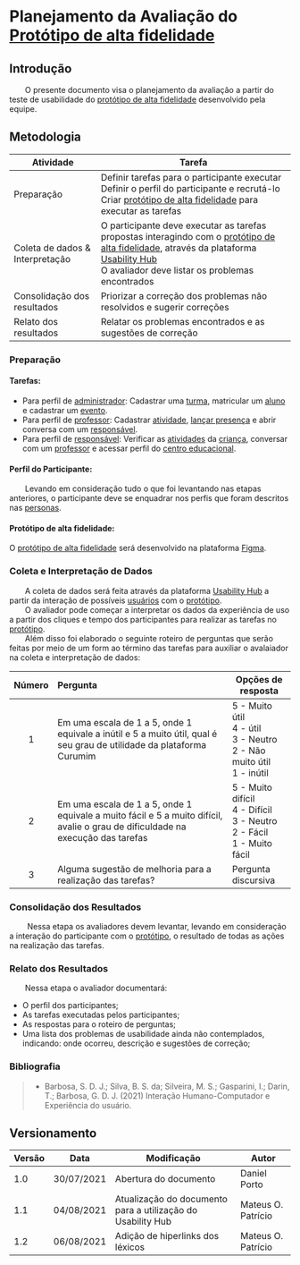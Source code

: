 # Planejamento da Avaliação do [Protótipo de alta fidelidade](/base/requisitos/modelagem/lexicos/#lexico-prototipo-de-alta-fidelidade)

## Introdução
&emsp;&emsp;O presente documento visa o planejamento da avaliação a partir do teste de usabilidade do [protótipo de alta fidelidade](/base/requisitos/modelagem/lexicos/#lexico-prototipo-de-alta-fidelidade) desenvolvido pela equipe.

## Metodologia

| Atividade | Tarefa |
|--|--|
| Preparação |Definir tarefas para o participante executar<br> Definir o perfil do participante e recrutá-lo<br>Criar [protótipo de alta fidelidade](/base/requisitos/modelagem/lexicos/#lexico-prototipo-de-alta-fidelidade) para executar as tarefas |
| Coleta de dados & Interpretação | O participante deve executar as tarefas propostas interagindo com o [protótipo de alta fidelidade](/base/requisitos/modelagem/lexicos/#lexico-prototipo-de-alta-fidelidade), através da plataforma [Usability Hub](https://usabilityhub.com/)<br> O avaliador deve listar os problemas encontrados<br>|
| Consolidação dos resultados<br> | Priorizar a correção dos problemas não resolvidos e sugerir correções<br> |
| Relato dos resultados<br> | Relatar os problemas encontrados e as sugestões de correção<br> |

### Preparação

#### Tarefas:
- Para perfil de [administrador](/base/requisitos/modelagem/lexicos/#lexico-administrador): Cadastrar uma [turma](/base/requisitos/modelagem/lexicos/#lexico-turma), matricular um [aluno](/base/requisitos/modelagem/lexicos/#lexico-aluno) e cadastrar um [evento](/base/requisitos/modelagem/lexicos/#lexico-evento).
- Para perfil de [professor](/base/requisitos/modelagem/lexicos/#lexico-professor): Cadastrar [atividade](/base/requisitos/modelagem/lexicos/#lexico-atividade), [lançar presença](/base/requisitos/modelagem/lexicos/#lexico-lancar-presenca) e abrir conversa com um [responsável](/base/requisitos/modelagem/lexicos/#lexico-responsavel).
- Para perfil de [responsável](/base/requisitos/modelagem/lexicos/#lexico-responsavel): Verificar as [atividades](/base/requisitos/modelagem/lexicos/#lexico-atividade) da [criança](/base/requisitos/modelagem/lexicos/#lexico-crianca), conversar com um [professor](/base/requisitos/modelagem/lexicos/#lexico-professor) e acessar perfil do [centro educacional](/base/requisitos/modelagem/lexicos/#lexico-centro-educacional).
  
#### Perfil do Participante:
&emsp;&emsp;Levando em consideração tudo o que foi levantando nas etapas anteriores, o participante deve se enquadrar nos perfis que foram descritos nas [personas](../requisitos/elicitacao/personas.md).

#### Protótipo de alta fidelidade:

O [protótipo de alta fidelidade](/base/requisitos/modelagem/lexicos/#lexico-prototipo-de-alta-fidelidade) será desenvolvido na plataforma [Figma](https://www.figma.com/).



### Coleta e Interpretação de Dados
&emsp;&emsp;A coleta de dados será feita através da plataforma [Usability Hub](https://usabilityhub.com/) a partir da interação de possíveis [usuários](/base/requisitos/modelagem/lexicos/#lexico-usuario) com o [protótipo](/base/requisitos/modelagem/lexicos/#lexico-prototipo).<br>
&emsp;&emsp;O avaliador pode começar a interpretar os dados da experiência de uso a partir dos cliques e tempo dos participantes para realizar as tarefas no [protótipo](/base/requisitos/modelagem/lexicos/#lexico-prototipo).<br>
&emsp;&emsp;Além disso foi elaborado o seguinte roteiro de perguntas que serão feitas por meio de um form ao término das tarefas para auxiliar o avalaiador na coleta e interpretação de dados:

| Número | Pergunta | Opções de resposta |
|:-:|:----------|-------------------|
| 1 | Em uma escala de 1 a 5, onde 1 equivale a inútil e 5 a muito útil, qual é seu grau de utilidade da plataforma Curumim | 5 - Muito útil <br>4 - útil<br>3 - Neutro <br>2 - Não muito útil<br>1 - inútil <br>|
| 2 | Em uma escala de 1 a 5, onde 1 equivale a muito fácil e 5 a muito difícil, avalie o grau de dificuldade na execução das tarefas | 5 - Muito difícil <br>4 - Difícil<br>3 - Neutro <br>2 - Fácil<br>1 - Muito fácil <br> |
| 3 | Alguma sugestão de melhoria para a realização das tarefas? | Pergunta discursiva |

### Consolidação dos Resultados
&emsp;&emsp; Nessa etapa os avaliadores devem levantar, levando em consideração a interação do participante com o [protótipo](/base/requisitos/modelagem/lexicos/#lexico-prototipo), o resultado de todas as ações na realização das tarefas.

### Relato dos Resultados

&emsp;&emsp;Nessa etapa o avaliador documentará:

- O perfil dos participantes;
- As tarefas executadas pelos participantes;
- As respostas para o roteiro de perguntas;
- Uma lista dos problemas de usabilidade ainda não contemplados, indicando: onde ocorreu, descrição e sugestões de correção;

### Bibliografia
> - Barbosa, S. D. J.; Silva, B. S. da; Silveira, M. S.; Gasparini, I.; Darin, T.; Barbosa, G. D. J. (2021) Interação Humano-Computador e Experiência do usuário.

## Versionamento
| Versão | Data | Modificação | Autor |
|--|--|--|--|
|1.0|30/07/2021| Abertura do documento | Daniel Porto |
|1.1|04/08/2021| Atualização do documento para a utilização do Usability Hub | Mateus O. Patrício |
|1.2|06/08/2021| Adição de hiperlinks dos léxicos | Mateus O. Patrício |
